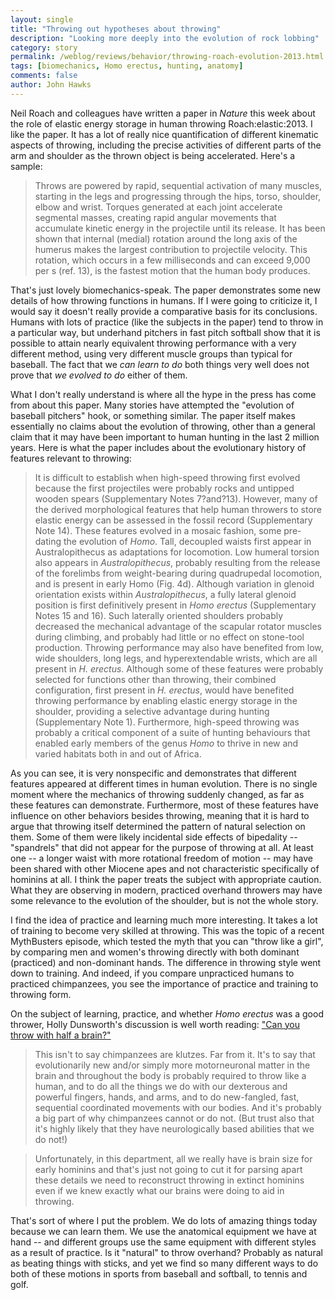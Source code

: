 ```yaml
---
layout: single 
title: "Throwing out hypotheses about throwing" 
description: "Looking more deeply into the evolution of rock lobbing" 
category: story
permalink: /weblog/reviews/behavior/throwing-roach-evolution-2013.html
tags: [biomechanics, Homo erectus, hunting, anatomy] 
comments: false 
author: John Hawks 
---
```


Neil Roach and colleagues have written a paper in <em>Nature</em> this week about the role of elastic energy storage in human throwing <bib>Roach:elastic:2013</bib>. I like the paper. It has a lot of really nice quantification of different kinematic aspects of throwing, including the precise activities of different parts of the arm and shoulder as the thrown object is being accelerated. Here's a sample:

<blockquote>Throws are powered by rapid, sequential activation of many muscles, starting in the legs and progressing through the hips, torso, shoulder, elbow and wrist. Torques generated at each joint accelerate segmental masses, creating rapid angular movements that accumulate kinetic energy in the projectile until its release. It has been shown that internal (medial) rotation around the long axis of the humerus makes the largest contribution to projectile velocity. This rotation, which occurs in a few milliseconds and can exceed 9,000 per s (ref. 13), is the fastest motion that the human body produces.</blockquote>

That's just lovely biomechanics-speak. The paper demonstrates some new details of how throwing functions in humans. If I were going to criticize it, I would say it doesn't really provide a comparative basis for its conclusions. Humans with lots of practice (like the subjects in the paper) tend to throw in a particular way, but underhand pitchers in fast pitch softball show that it is possible to attain nearly equivalent throwing performance with a very different method, using very different muscle groups than typical for baseball. The fact that we <em>can learn to do</em> both things very well does not prove that <em>we evolved to do</em> either of them. 

What I don't really understand is where all the hype in the press has come from about this paper. Many stories have attempted the "evolution of baseball pitchers" hook, or something similar. The paper itself makes essentially no claims about the evolution of throwing, other than a general claim that it may have been important to human hunting in the last 2 million years. Here is what the paper includes about the evolutionary history of features relevant to throwing: 

<blockquote>It is difficult to establish when high-speed throwing first evolved because the first projectiles were probably rocks and untipped wooden spears (Supplementary Notes 7?and?13). However, many of the derived morphological features that help human throwers to store elastic energy can be assessed in the fossil record (Supplementary Note 14). These features evolved in a mosaic fashion, some pre-dating the evolution of <em>Homo</em>. Tall, decoupled waists first appear in Australopithecus as adaptations for locomotion. Low humeral torsion also appears in <em>Australopithecus</em>, probably resulting from the release of the forelimbs from weight-bearing during quadrupedal locomotion, and is present in early Homo (Fig. 4d). Although variation in glenoid orientation exists within <em>Australopithecus</em>, a fully lateral glenoid position is first definitively present in <em>Homo erectus</em> (Supplementary Notes 15 and 16). Such laterally oriented shoulders probably decreased the mechanical advantage of the scapular rotator muscles during climbing, and probably had little or no effect on stone-tool production. Throwing performance may also have benefited from low, wide shoulders, long legs, and hyperextendable wrists, which are all present in <em>H. erectus</em>. Although some of these features were probably selected for functions other than throwing, their combined configuration, first present in <em>H. erectus</em>, would have benefited throwing performance by enabling elastic energy storage in the shoulder, providing a selective advantage during hunting (Supplementary Note 1). Furthermore, high-speed throwing was probably a critical component of a suite of hunting behaviours that enabled early members of the genus <em>Homo</em> to thrive in new and varied habitats both in and out of Africa.</blockquote>

As you can see, it is very nonspecific and demonstrates that different features appeared at different times in human evolution. There is no single moment where the mechanics of throwing suddenly changed, as far as these features can demonstrate. Furthermore, most of these features have influence on other behaviors besides throwing, meaning that it is hard to argue that throwing itself determined the pattern of natural selection on them. Some of them were likely incidental side effects of bipedality -- "spandrels" that did not appear for the purpose of throwing at all. At least one -- a longer waist with more rotational freedom of motion -- may have been shared with other Miocene apes and not characteristic specifically of hominins at all. I think the paper treats the subject with appropriate caution. What they are observing in modern, practiced overhand throwers may have some relevance to the evolution of the shoulder, but is not the whole story.

I find the idea of practice and learning much more interesting. It takes a lot of training to become very skilled at throwing. This was the topic of a recent MythBusters episode, which tested the myth that you can "throw like a girl", by comparing men and women's throwing directly with both dominant (practiced) and non-dominant hands. The difference in throwing style went down to training. And indeed, if you compare unpracticed humans to practiced chimpanzees, you see the importance of practice and training to throwing form. 

On the subject of learning, practice, and whether <em>Homo erectus</em> was a good thrower, Holly Dunsworth's discussion is well worth reading: <a href="http://ecodevoevo.blogspot.com/2013/06/can-you-throw-with-half-brain.html">"Can you throw with half a brain?"</a>

<blockquote>This isn't to say chimpanzees are klutzes. Far from it. It's to say that evolutionarily new and/or simply more motorneuronal matter in the brain and throughout the body is probably required to throw like a human, and to do all the things we do with our dexterous and powerful fingers, hands, and arms, and to do new-fangled, fast, sequential coordinated movements with our bodies. And it's probably a big part of why chimpanzees cannot or do not. (But trust also that it's highly likely that they have neurologically based abilities that we do not!)</blockquote>

<blockquote>Unfortunately, in this department, all we really have is brain size for early hominins and that's just not going to cut it for parsing apart these details we need to reconstruct throwing in extinct hominins even if we knew exactly what our brains were doing to aid in throwing. </blockquote>

That's sort of where I put the problem. We do lots of amazing things today because we can learn them. We use the anatomical equipment we have at hand -- and different groups use the same equipment with different styles as a result of practice. Is it "natural" to throw overhand? Probably as natural as beating things with sticks, and yet we find so many different ways to do both of these motions in sports from baseball and softball, to tennis and golf. 




